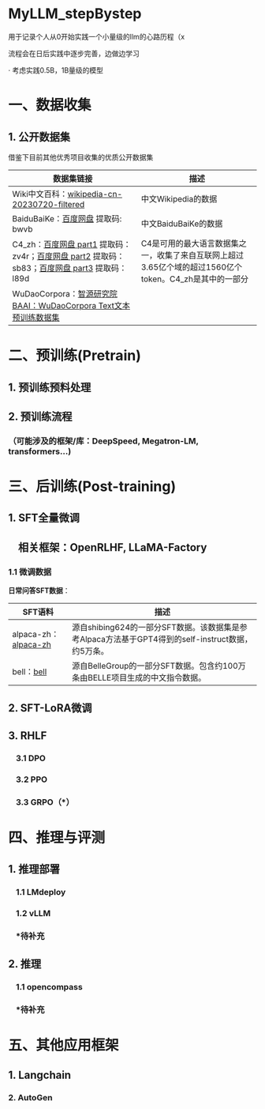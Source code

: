 # MyLLM_stepBystep

用于记录个人从0开始实践一个小量级的llm的心路历程（x

流程会在日后实践中逐步完善，边做边学习

· 考虑实践0.5B，1B量级的模型

# 一、数据收集

## 1. 公开数据集

借鉴下目前其他优秀项目收集的优质公开数据集

| 数据集链接 | 描述  |
| --- | --- |
| Wiki中文百科：[wikipedia-cn-20230720-filtered](https://huggingface.co/datasets/pleisto/wikipedia-cn-20230720-filtered) | 中文Wikipedia的数据 |
| BaiduBaiKe：[百度网盘](https://pan.baidu.com/s/1jIpCHnWLTNYabftavo3DVw?pwd=bwvb) 提取码: bwvb | 中文BaiduBaiKe的数据 |
| C4_zh：[百度网盘 part1](https://pan.baidu.com/s/18O2Tj_PPB718K8gnaWrWUQ) 提取码：zv4r；[百度网盘 part2](https://pan.baidu.com/s/11PTgtUfFXvpNkOige9Iw4w) 提取码：sb83；[百度网盘 part3](https://pan.baidu.com/s/1248QfTS8QHPojYW-0fd5jQ) 提取码：l89d | C4是可用的最大语言数据集之一，收集了来自互联网上超过3.65亿个域的超过1560亿个token。C4_zh是其中的一部分 |
| WuDaoCorpora：[智源研究院BAAI：WuDaoCorpora Text文本预训练数据集](https://data.baai.ac.cn/details/WuDaoCorporaText) |     |

# 二、预训练(Pretrain)

## 1. 预训练预料处理

## 2. 预训练流程

### （可能涉及的框架/库：DeepSpeed, Megatron-LM, transformers...)

# 三、后训练(Post-training)

## 1. SFT全量微调

##     相关框架：OpenRLHF, LLaMA-Factory

### 1.1 微调数据

**日常问答SFT数据**：

| SFT语料 | 描述  |
| --- | --- |
| alpaca-zh：[alpaca-zh](https://huggingface.co/datasets/shibing624/alpaca-zh) | 源自shibing624的一部分SFT数据。该数据集是参考Alpaca方法基于GPT4得到的self-instruct数据，约5万条。 |
| bell：[bell](https://huggingface.co/datasets/BelleGroup/train_1M_CN) | 源自BelleGroup的一部分SFT数据。包含约100万条由BELLE项目生成的中文指令数据。 |

## 2. SFT-LoRA微调

## 3. RHLF

###     3.1 DPO

###     3.2 PPO

###     3.3 GRPO（*）

# 四、推理与评测

## 1. 推理部署

###     1.1 LMdeploy

###     1.2 vLLM

###     *待补充

## 2. 推理

###     1.1 opencompass

###     *待补充

# 五、其他应用框架

## 1. Langchain

### 2. AutoGen

###